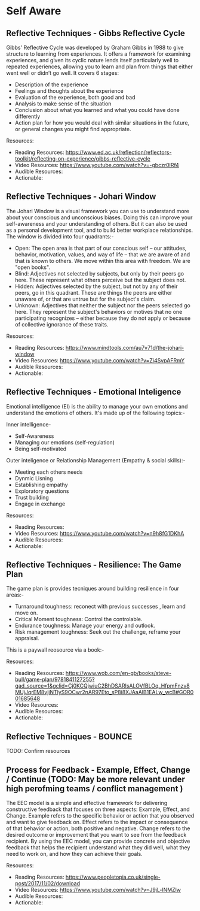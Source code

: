 # Self Aware

## Reflective Techniques - Gibbs Reflective Cycle

Gibbs' Reflective Cycle was developed by Graham Gibbs in 1988 to give structure to learning from experiences.  It offers a framework for examining experiences, and given its cyclic nature lends itself particularly well to repeated experiences, allowing you to learn and plan from things that either went well or didn’t go well. It covers 6 stages:

- Description of the experience
- Feelings and thoughts about the experience
- Evaluation of the experience, both good and bad
- Analysis to make sense of the situation
- Conclusion about what you learned and what you could have done differently
- Action plan for how you would deal with similar situations in the future, or general changes you might find appropriate.

Resources: 
- Reading Resources: https://www.ed.ac.uk/reflection/reflectors-toolkit/reflecting-on-experience/gibbs-reflective-cycle
- Video Resources: https://www.youtube.com/watch?v=-gbczr0lRf4
- Audible Resources:
- Actionable: 

## Reflective Techniques - Johari Window

The Johari Window is a visual framework you can use to understand more about your conscious and unconscious biases. Doing this can improve your self-awareness and your understanding of others. But it can also be used as a personal development tool, and to build better workplace relationships. The window is divided into four quadrants:- 

- Open: The open area is that part of our conscious self – our attitudes, behavior, motivation, values, and way of life – that we are aware of and that is known to others. We move within this area with freedom. We are "open books".
- Blind: Adjectives not selected by subjects, but only by their peers go here. These represent what others perceive but the subject does not.
- Hidden: Adjectives selected by the subject, but not by any of their peers, go in this quadrant. These are things the peers are either unaware of, or that are untrue but for the subject's claim.
- Unknown: Adjectives that neither the subject nor the peers selected go here. They represent the subject's behaviors or motives that no one participating recognizes – either because they do not apply or because of collective ignorance of these traits.

Resources: 
- Reading Resources: https://www.mindtools.com/au7v71d/the-johari-window
- Video Resources: https://www.youtube.com/watch?v=Zi4SvpAFRmY
- Audible Resources:
- Actionable: 

## Reflective Techniques - Emotional Inteligence

Emotional intelligence (EI) is the ability to manage your own emotions and understand the emotions of others. It's made up of the following topics:-

Inner intelligence-
- Self-Awareness
- Managing our emotions (self-regulation)
- Being self-motivated

Outer inteligence or Relationship Management (Empathy & social skills):-
- Meeting each others needs
- Dynmic Lisning
- Establishing empathy
- Exploratory questions
- Trust building
- Engage in exchange

Resources: 
- Reading Resources: 
- Video Resources: https://www.youtube.com/watch?v=n9h8fG1DKhA
- Audible Resources:
- Actionable: 

## Reflective Techniques - Resilience: The Game Plan

The game plan is provides tecniques around building resilience in four areas:-

- Turnaround toughness: reconect with previous successes , learn and move on. 
- Critical Moment toughness: Control the controlable.
- Endurance toughness: Manage your energy and outlook.
- Risk management toughness: Seek out the challenge, reframe your appraisal. 

This is a paywall reosource via a book:-
 
Resources: 
- Reading Resources: https://www.wob.com/en-gb/books/steve-bull/game-plan/9781841127255?gad_source=1&gclid=Cj0KCQjwiuC2BhDSARIsALOVfBLOq_HfpmFnzv8MUjJqrEM8vjiNTlyS9OCwr2nAR97Eto_sP8i8XJAaAlB1EALw_wcB#GOR001685648
- Video Resources: 
- Audible Resources:
- Actionable: 

## Reflective Techniques - BOUNCE
TODO: Confirm resources


## Process for Feedback - Example, Effect, Change / Continue (TODO: May be more relevant under high perofming teams / conflict management )

The EEC model is a simple and effective framework for delivering constructive feedback that focuses on three aspects: Example, Effect, and Change. Example refers to the specific behavior or action that you observed and want to give feedback on. Effect refers to the impact or consequence of that behavior or action, both positive and negative. Change refers to the desired outcome or improvement that you want to see from the feedback recipient. By using the EEC model, you can provide concrete and objective feedback that helps the recipient understand what they did well, what they need to work on, and how they can achieve their goals.

Resources: 
- Reading Resources: https://www.peopletopia.co.uk/single-post/2017/11/02/download
- Video Resources: https://www.youtube.com/watch?v=J9jL-lNMZlw
- Audible Resources:
- Actionable: 